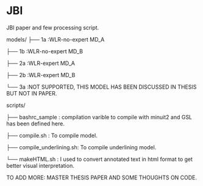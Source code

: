 # JBI
JBI paper and few processing script.

models/
├── 1a  :WLR-no-expert MD_A

├── 1b  :WLR-no-expert MD_B

├── 2a  :WLR-expert MD_A

├── 2b  :WLR-expert MD_B

└── 3a  :NOT SUPPORTED, THIS MODEL HAS BEEN DISCUSSED IN THESIS BUT NOT IN PAPER.


scripts/

├── bashrc_sample  : compilation varible to compile with minuit2 and GSL has been defined here.

├── compile.sh : To compile model.

├── compile_underlining.sh: To compile underlining model.

└── makeHTML.sh : I used to convert annotated text in html format to get better visual interpretation.



TO ADD MORE:
MASTER THESIS
PAPER  AND SOME  THOUGHTS ON CODE. 
